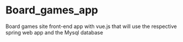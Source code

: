 # Board_games_app

Board games site front-end app with vue.js that will use the respective spring web app and the Mysql database
